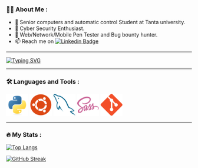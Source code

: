 ### 👨‍💻 About Me :
- 🔭 Senior computers and automatic control Student at Tanta university.
- 🌱 Cyber Security Enthusiast.
- 👯 Web/Network/Mobile Pen Tester and Bug bounty hunter.
- 📫 Reach me on [![Linkedin Badge](https://img.shields.io/badge/-0x41ly-blue?style=flat&logo=Linkedin&logoColor=white)](https://www.linkedin.com/in/aly-khal3d/)

---

[![Typing SVG](https://readme-typing-svg.demolab.com/?lines=Pen+Tester;Bug+Bounty+Hunter;.NET+Software+Developer&font=Fira%20Code&center=true&color=FF0000&size=40&duration=4000&pause=1000)](https://git.io/typing-svg)

---

### :hammer_and_wrench: Languages and Tools :
<div>
    <img src="https://github.com/devicons/devicon/blob/master/icons/python/python-original.svg" title="Python" **alt="Python" width="60" height="60"/>
    <img src="https://github.com/devicons/devicon/blob/master/icons/ubuntu/ubuntu-plain.svg" title="ubuntu" **alt="ubuntu" width="60" height="60"/>
    <img src="https://github.com/devicons/devicon/blob/master/icons/mysql/mysql-plain.svg" title="mysql" **alt="mysql" width="60" height="60"/>
    <img src="https://github.com/devicons/devicon/blob/master/icons/sass/sass-original.svg" title="Sass" **alt="sass" width="60" height="60"/>
    <img src="https://github.com/devicons/devicon/blob/master/icons/git/git-plain.svg" title="git" **alt="git" width="60" height="60"/>
</div>

---

### :fire: My Stats :

[![Top Langs](https://github-readme-stats.vercel.app/api/top-langs/?username=0x41ly&layout=compact&theme=radical)](https://github.com/anuraghazra/github-readme-stats)

[![GitHub Streak](https://github-readme-streak-stats.herokuapp.com?user=0x41ly&theme=blue-green&date_format=M%20j%5B%2C%20Y%5D)](https://git.io/streak-stats)
